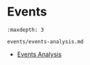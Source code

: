 # Events

```{toctree}
:maxdepth: 3

events/events-analysis.md
```

- [Events Analysis](./events/events-analysis.md)
